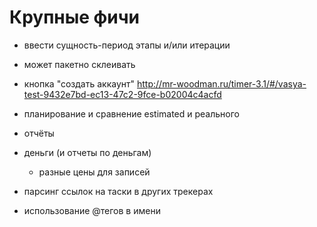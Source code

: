 # Крупные фичи

- ввести сущность-период этапы и/или итерации

- может пакетно склеивать

- кнопка "создать аккаунт" http://mr-woodman.ru/timer-3.1/#/vasya-test-9432e7bd-ec13-47c2-9fce-b02004c4acfd

- планирование и сравнение estimated и реального

- отчёты

- деньги (и отчеты по деньгам)
  - разные цены для записей

- парсинг ссылок на таски в других трекерах

- использование @тегов в имени


